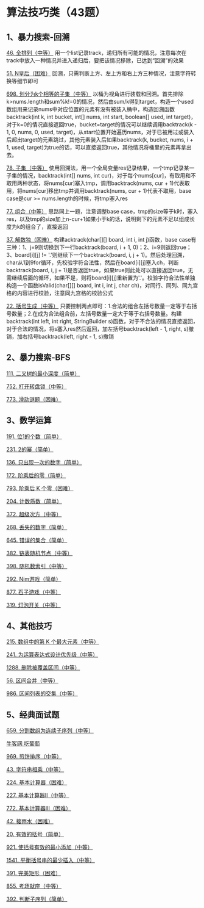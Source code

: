 # 算法技巧类（43题）

## 1、暴力搜索-回溯

[46. 全排列（中等）](https://leetcode-cn.com/problems/permutations) 用一个list记录track，递归所有可能的情况，注意每次在track中放入一种情况并进入递归后，要把该情况移除，已达到“回溯”的效果

[51. N皇后（困难）](https://leetcode-cn.com/problems/n-queens) 回溯，只需判断上方、左上方和右上方三种情况，注意字符转换等细节即可

[698. 划分为k个相等的子集（中等）](https://leetcode-cn.com/problems/partition-to-k-equal-sum-subsets/) 以桶为视角进行装载和回溯。首先排除k>nums.length和sum%k!=0的情况，然后由sum/k得到target，构造一个used数组用来记录nums中对应位置的元素有没有被装入桶中，构造回溯函数backtrack(int k, int bucket, int[] nums, int start, boolean[] used, int target)，对于k=0的情况直接返回true，bucket=target的情况可以继续调用backtrack(k - 1, 0, nums, 0, used, target)，从start位置开始遍历nums，对于已被用过或装入后超出target的元素跳过，其他元素装入后如果backtrack(k, bucket, nums, i + 1, used, target)为true的话，可以直接返回true，其他情况将桶里的元素再拿出去。

[78. 子集（中等）](https://leetcode-cn.com/problems/subsets) 使用回溯法，用一个全局变量res记录结果，一个tmp记录某一子集的情况，backtrack(int[] nums, int cur)，对于每个nums[cur]，有取用和不取用两种状态，将nums[cur]塞入tmp，调用backtrack(nums, cur + 1)代表取用，将nums[cur]移出tmp并调用backtrack(nums, cur + 1)代表不取用，base case是cur >= nums.length的时候，将tmp塞入res

[77. 组合（中等）](https://leetcode-cn.com/problems/combinations) 思路同上一题，注意调整base case，tmp的size等于k时，塞入res，以及tmp的size加上n-cur+1如果小于k的话，说明剩下的元素不足以组成长度为k的组合了，直接返回

[37. 解数独（困难）](https://leetcode-cn.com/problems/sudoku-solver) 构建acktrack(char[][] board, int i, int j)函数，base case有三种：1、j=9则切换到下一行backtrack(board, i + 1, 0)；2、i=9则返回true；3、board[i][j] != '.'则继续下一个backtrack(board, i, j + 1)。然后处理回溯，char从1到9for循环，先校验字符合法性，然后在board[i][j]塞入ch，判断backtrack(board, i, j + 1)是否返回true，如果true则此处可以直接返回true，无需继续后面的循环，如果不是，则将board[i][j]重新置为'.'。校验字符合法性单独构造一个函数isValid(char[][] board, int i, int j, char ch)，对同行、同列、同九宫格的内容进行校验，注意同九宫格的校验公式

[22. 括号生成（中等）](https://leetcode-cn.com/problems/generate-parentheses) 只要控制两点即可：1.合法的组合左括号数量一定等于右括号数量；2.在成为合法组合前，左括号数量一定大于等于右括号数量。构建backtrack(int left, int right, StringBuilder s)函数，对于不合法的情况直接返回，对于合法的情况，将s塞入res然后返回，加左括号backtrack(left - 1, right, s)撤销，加右括号backtrack(left, right - 1, s)撤销

## 2、暴力搜索-BFS

[111. 二叉树的最小深度（简单）](https://leetcode-cn.com/problems/minimum-depth-of-binary-tree)

[752. 打开转盘锁（中等）](https://leetcode-cn.com/problems/open-the-lock)

[773. 滑动谜题（困难）](https://leetcode-cn.com/problems/sliding-puzzle)

## 3、数学运算

[191. 位1的个数（简单）](https://leetcode-cn.com/problems/number-of-1-bits)

[231. 2的幂（简单）](https://leetcode-cn.com/problems/power-of-two/)

[136. 只出现一次的数字（简单）](https://leetcode-cn.com/problems/single-number/)

[172. 阶乘后的零（简单）](https://leetcode-cn.com/problems/factorial-trailing-zeroes)

[793. 阶乘后 K 个零（困难）](https://leetcode-cn.com/problems/preimage-size-of-factorial-zeroes-function)

[204. 计数质数（简单）](https://leetcode-cn.com/problems/count-primes)

[372. 超级次方（中等）](https://leetcode-cn.com/problems/super-pow)

[268. 丢失的数字（简单）](https://leetcode-cn.com/problems/missing-number/)

[645. 错误的集合（简单）](https://leetcode-cn.com/problems/set-mismatch)

[382. 链表随机节点（中等）](https://leetcode-cn.com/problems/linked-list-random-node)

[398. 随机数索引（中等）](https://leetcode-cn.com/problems/random-pick-index)

[292. Nim游戏（简单）](https://leetcode-cn.com/problems/nim-game)

[877. 石子游戏（中等）](https://leetcode-cn.com/problems/stone-game)

[319. 灯泡开关（中等）](https://leetcode-cn.com/problems/bulb-switcher)

## 4、其他技巧

[215. 数组中的第 K 个最大元素（中等）](https://leetcode-cn.com/problems/kth-largest-element-in-an-array)

[241. 为运算表达式设计优先级（中等）](https://leetcode-cn.com/problems/different-ways-to-add-parentheses)

[1288. 删除被覆盖区间（中等）](https://leetcode-cn.com/problems/remove-covered-intervals)

[56. 区间合并（中等）](https://leetcode-cn.com/problems/merge-intervals)

[986. 区间列表的交集（中等）](https://leetcode-cn.com/problems/interval-list-intersections)

## 5、经典面试题

[659. 分割数组为连续子序列（中等）](https://leetcode-cn.com/problems/split-array-into-consecutive-subsequences/)

[牛客网 吃葡萄](https://www.nowcoder.com/questionTerminal/14c0359fb77a48319f0122ec175c9ada)

[969. 煎饼排序（中等）](https://leetcode-cn.com/problems/pancake-sorting)

[43. 字符串相乘（中等）](https://leetcode-cn.com/problems/multiply-strings)

[224. 基本计算器（困难）](https://leetcode-cn.com/problems/basic-calculator)

[227. 基本计算器II（中等）](https://leetcode-cn.com/problems/basic-calculator-ii)

[772. 基本计算器III（困难）](https://leetcode-cn.com/problems/basic-calculator-iii)

[42. 接雨水（困难）](https://leetcode-cn.com/problems/trapping-rain-water)

[20. 有效的括号（简单）](https://leetcode-cn.com/problems/valid-parentheses)

[921. 使括号有效的最小添加（中等）](https://leetcode-cn.com/problems/minimum-add-to-make-parentheses-valid)

[1541. 平衡括号串的最少插入（中等）](https://leetcode-cn.com/problems/minimum-insertions-to-balance-a-parentheses-string)

[391. 完美矩形（困难）](https://leetcode-cn.com/problems/perfect-rectangle/)

[855. 考场就座（中等）](https://leetcode-cn.com/problems/exam-room)

[392. 判断子序列（简单）](https://leetcode-cn.com/problems/is-subsequence)